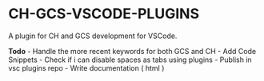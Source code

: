 # CH-GCS-VSCODE-PLUGINS
A plugin for CH and GCS development for VSCode.

<div>
  <b>Todo</b>
  - Handle the more recent keywords for both GCS and CH
  - Add Code Snippets
  - Check if i can disable spaces as tabs using plugins
  - Publish in vsc plugins repo
  - Write documentation ( html )
</div>
